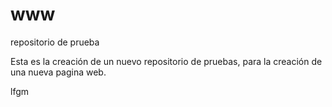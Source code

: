 www
===

repositorio de prueba

Esta es la creación de un nuevo repositorio de pruebas, para la creación de una nueva pagina web.

lfgm
